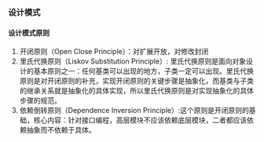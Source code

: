 ### 设计模式

#### 设计模式原则

1. 开闭原则（Open Close Principle）：对扩展开放，对修改封闭
2. 里氏代换原则（Liskov Substitution Principle）: 里氏代换原则是面向对象设计的基本原则之一：任何基类可以出现的地方，子类一定可以出现。里氏代换原则是对开闭原则的补充，实现开闭原则的关键步骤是抽象化，而基类与子类的继承关系就是抽象化的具体实现，所以里氏代换原则是对实现抽象化的具体步骤的规范。
3. 依赖倒转原则（Dependence Inversion Principle）:这个原则是开闭原则的基础，核心内容：针对接口编程，高层模块不应该依赖底层模块，二者都应该依赖抽象而不依赖于具体。